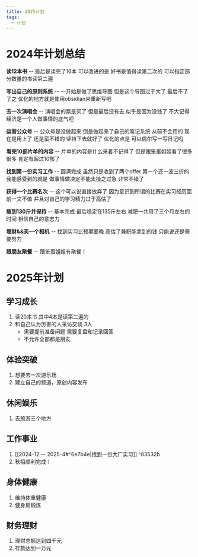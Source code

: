```yaml
---
title: 2025计划
tags:
  - 计划
---
```


# 2024年计划总结

**读12本书** -- 最后是读完了16本 可以改进的是 好书是值得读第二次的 可以指定部分数量的书读第二遍

**写出自己的原则系统** -- 一开始是做了思维导图 但是这个导图过于大了 最后不了了之 优化的地方就是使用obsidian来重新写吧 

**去一次演唱会** -- 演唱会的票是买了 但是最后没有去 似乎是因为没钱了 不大记得 经济是一个人做事情的底气吧

**运营公众号** -- 公众号是没做起来 倒是做起来了自己的笔记系统 从前不会用的 现在是用上了 还是蛮不错的 坚持下去就好了 优化的点是 可以偶尔写一写日记吗

**看完10部片单的内容**  -- 片单的内容是什么来着不记得了 但是跟笨蛋姐姐看了很多很多 肯定有超过10部了

**找到第一份实习工作** -- 圆满完成 虽然只是收到了两个offer 第一个还一波三折的 我能感受到的就是 做事情做决定不能太操之过急 非常不错了

**获得一个比赛名次** -- 这个可以说直接放弃了 因为意识到所谓的比赛在实习经历面前一文不值 并且对自己的学习精力过于高估了

**瘦到130斤并保持** -- 基本完成 最后稳定在135斤左右 减肥一共用了三个月左右的时间 相信自己的意志力

**理财&&买一个相机**  -- 找到实习比预期要晚 高估了兼职能拿到的钱 只能说还是需要努力

**跟朋友聚餐** -- 跟笨蛋姐姐有聚餐！


# 2025年计划

## 学习成长

1. 读20本书 其中4本是读第二遍的
2. 和自己认为厉害的人采访交谈 3人
   * 需要提前准备问题 需要复盘和记录回答
   * 不允许全部都是朋友
## 体验突破

1. 想要去一次游乐场
2. 建立自己的频道，原创内容发布

## 休闲娱乐

1. 去旅游三个地方

## 工作事业

1. [[2024-12 -- 2025-4#^6e7b4e|找到一份大厂实习]] ^83532b
2. 秋招顺利完成！

## 身体健康

1. 维持体重健康
2. 健身房锻炼

## 财务理财

1. 理财总额达到四千元
2. 存款达到一万元
